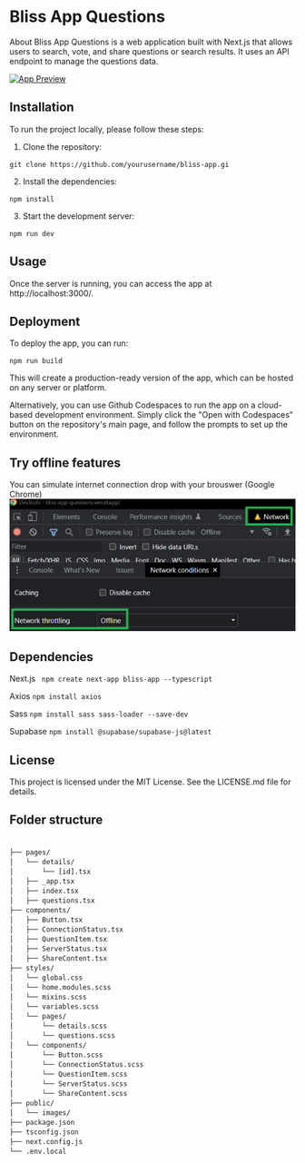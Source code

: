 # Bliss App Questions

About
Bliss App Questions is a web application built with Next.js that allows users to search, vote, and share questions or search results. It uses an API endpoint to manage the questions data.


<a href="https://bliss-app-questions.vercel.app/" target="_blank"><img src="/public/images/screen-project.gif" alt="App Preview"/></a>


## Installation
To run the project locally, please follow these steps:

1. Clone the repository:

```
git clone https://github.com/yourusername/bliss-app.gi
```

2. Install the dependencies:
```
npm install
```

3. Start the development server:
```
npm run dev
```

## Usage
Once the server is running, you can access the app at http://localhost:3000/.

## Deployment
To deploy the app, you can run:
```
npm run build
```
This will create a production-ready version of the app, which can be hosted on any server or platform.

Alternatively, you can use Github Codespaces to run the app on a cloud-based development environment. Simply click the "Open with Codespaces" button on the repository's main page, and follow the prompts to set up the environment.

## Try offline features
You can simulate internet connection drop with your brouswer (Google Chrome)
<img src="/public/images/fake-wifi.png" alt="Fake wifi"/>

## Dependencies

Next.js <code> npm create next-app bliss-app --typescript</code>

Axios <code>npm install axios</code>

Sass <code>npm install sass sass-loader --save-dev</code>

Supabase <code>npm install @supabase/supabase-js@latest</code>

## License
This project is licensed under the MIT License. See the LICENSE.md file for details.


## Folder structure

<code>
├── pages/
│   └── details/
│       └── [id].tsx
│   ├── _app.tsx
│   ├── index.tsx
│   ├── questions.tsx
├── components/
│   ├── Button.tsx
│   ├── ConnectionStatus.tsx
│   ├── QuestionItem.tsx
│   ├── ServerStatus.tsx
│   ├── ShareContent.tsx
├── styles/
│   └── global.css
│   └── home.modules.scss
│   └── mixins.scss
│   └── variables.scss
│   └── pages/
│       └── details.scss
│       └── questions.scss
│   └── components/
│       └── Button.scss
│       └── ConnectionStatus.scss
│       └── QuestionItem.scss
│       └── ServerStatus.scss
│       └── ShareContent.scss
├── public/
│   └── images/
├── package.json
├── tsconfig.json
├── next.config.js
└── .env.local
</code>
